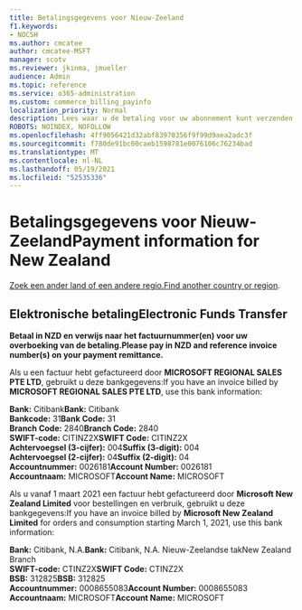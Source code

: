 ```yaml
---
title: Betalingsgegevens voor Nieuw-Zeeland
f1.keywords:
- NOCSH
ms.author: cmcatee
author: cmcatee-MSFT
manager: scotv
ms.reviewer: jkinma, jmueller
audience: Admin
ms.topic: reference
ms.service: o365-administration
ms.custom: commerce_billing_payinfo
localization_priority: Normal
description: Lees waar u de betaling voor uw abonnement kunt verzenden.
ROBOTS: NOINDEX, NOFOLLOW
ms.openlocfilehash: 4ff9056421d32abf83970356f9f99d9aea2adc3f
ms.sourcegitcommit: f780de91bc00caeb1598781e0076106c76234bad
ms.translationtype: MT
ms.contentlocale: nl-NL
ms.lasthandoff: 05/19/2021
ms.locfileid: "52535336"
---
```

# <a name="payment-information-for-new-zealand"></a><span data-ttu-id="a95b2-103">Betalingsgegevens voor Nieuw-Zeeland</span><span class="sxs-lookup"><span data-stu-id="a95b2-103">Payment information for New Zealand</span></span>

<span data-ttu-id="a95b2-104">[Zoek een ander land of een andere regio.](../billing-and-payments/pay-for-your-subscription.md)</span><span class="sxs-lookup"><span data-stu-id="a95b2-104">[Find another country or region](../billing-and-payments/pay-for-your-subscription.md).</span></span>

## <a name="electronic-funds-transfer"></a><span data-ttu-id="a95b2-105">Elektronische betaling</span><span class="sxs-lookup"><span data-stu-id="a95b2-105">Electronic Funds Transfer</span></span>

<span data-ttu-id="a95b2-106">**Betaal in NZD en verwijs naar het factuurnummer(en) voor uw overboeking van de betaling.**</span><span class="sxs-lookup"><span data-stu-id="a95b2-106">**Please pay in NZD and reference invoice number(s) on your payment remittance.**</span></span>

<span data-ttu-id="a95b2-107">Als u een factuur hebt gefactureerd door **MICROSOFT REGIONAL SALES PTE LTD**, gebruikt u deze bankgegevens:</span><span class="sxs-lookup"><span data-stu-id="a95b2-107">If you have an invoice billed by **MICROSOFT REGIONAL SALES PTE LTD**, use this bank information:</span></span>

<span data-ttu-id="a95b2-108">**Bank:** Citibank</span><span class="sxs-lookup"><span data-stu-id="a95b2-108">**Bank:** Citibank</span></span>  
<span data-ttu-id="a95b2-109">**Bankcode:** 31</span><span class="sxs-lookup"><span data-stu-id="a95b2-109">**Bank Code:** 31</span></span>  
<span data-ttu-id="a95b2-110">**Branch Code:** 2840</span><span class="sxs-lookup"><span data-stu-id="a95b2-110">**Branch Code:** 2840</span></span>  
<span data-ttu-id="a95b2-111">**SWIFT-code:** CITINZ2X</span><span class="sxs-lookup"><span data-stu-id="a95b2-111">**SWIFT Code:** CITINZ2X</span></span>  
<span data-ttu-id="a95b2-112">**Achtervoegsel (3-cijfer):** 004</span><span class="sxs-lookup"><span data-stu-id="a95b2-112">**Suffix (3-digit):** 004</span></span>  
<span data-ttu-id="a95b2-113">**Achtervoegsel (2-cijfer):** 04</span><span class="sxs-lookup"><span data-stu-id="a95b2-113">**Suffix (2-digit):** 04</span></span>  
<span data-ttu-id="a95b2-114">**Accountnummer:** 0026181</span><span class="sxs-lookup"><span data-stu-id="a95b2-114">**Account Number:** 0026181</span></span>  
<span data-ttu-id="a95b2-115">**Accountnaam:** MICROSOFT</span><span class="sxs-lookup"><span data-stu-id="a95b2-115">**Account Name:** MICROSOFT</span></span>

<span data-ttu-id="a95b2-116">Als u vanaf 1 maart 2021 een factuur hebt gefactureerd door **Microsoft New Zealand Limited** voor bestellingen en verbruik, gebruikt u deze bankgegevens:</span><span class="sxs-lookup"><span data-stu-id="a95b2-116">If you have an invoice billed by **Microsoft New Zealand Limited** for orders and consumption starting March 1, 2021, use this bank information:</span></span>

<span data-ttu-id="a95b2-117">**Bank:** Citibank, N.A.</span><span class="sxs-lookup"><span data-stu-id="a95b2-117">**Bank:** Citibank, N.A.</span></span> <span data-ttu-id="a95b2-118">Nieuw-Zeelandse tak</span><span class="sxs-lookup"><span data-stu-id="a95b2-118">New Zealand Branch</span></span>  
<span data-ttu-id="a95b2-119">**SWIFT-code:** CTINZ2X</span><span class="sxs-lookup"><span data-stu-id="a95b2-119">**SWIFT Code:** CTINZ2X</span></span>  
<span data-ttu-id="a95b2-120">**BSB:** 312825</span><span class="sxs-lookup"><span data-stu-id="a95b2-120">**BSB:** 312825</span></span>  
<span data-ttu-id="a95b2-121">**Accountnummer:** 0008655083</span><span class="sxs-lookup"><span data-stu-id="a95b2-121">**Account Number:** 0008655083</span></span>  
<span data-ttu-id="a95b2-122">**Accountnaam:** MICROSOFT</span><span class="sxs-lookup"><span data-stu-id="a95b2-122">**Account Name:** MICROSOFT</span></span>
